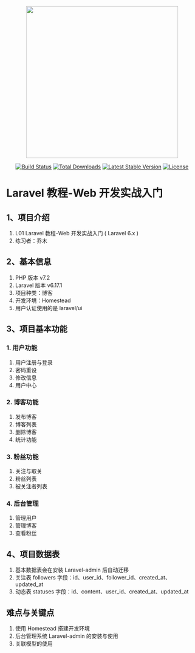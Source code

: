 <p align="center"><img src="https://res.cloudinary.com/dtfbvvkyp/image/upload/v1566331377/laravel-logolockup-cmyk-red.svg" width="400"></p>

<p align="center">
<a href="https://travis-ci.org/laravel/framework"><img src="https://travis-ci.org/laravel/framework.svg" alt="Build Status"></a>
<a href="https://packagist.org/packages/laravel/framework"><img src="https://poser.pugx.org/laravel/framework/d/total.svg" alt="Total Downloads"></a>
<a href="https://packagist.org/packages/laravel/framework"><img src="https://poser.pugx.org/laravel/framework/v/stable.svg" alt="Latest Stable Version"></a>
<a href="https://packagist.org/packages/laravel/framework"><img src="https://poser.pugx.org/laravel/framework/license.svg" alt="License"></a>
</p>

# Laravel 教程-Web 开发实战入门

## 1、项目介绍
1. L01 Laravel 教程-Web 开发实战入门 ( Laravel 6.x ) 
2. 练习者：乔木

## 2、基本信息
1. PHP 版本 v7.2
2. Laravel 版本 v6.17.1
3. 项目种类：博客
4. 开发环境：Homestead
5. 用户认证使用的是 laravel/ui

## 3、项目基本功能

### 1. 用户功能
1. 用户注册与登录
2. 密码重设
3. 修改信息
4. 用户中心

### 2. 博客功能
1. 发布博客
2. 博客列表
3. 删除博客
4. 统计功能

### 3. 粉丝功能
1. 关注与取关
2. 粉丝列表
3. 被关注者列表

### 4. 后台管理
1. 管理用户
2. 管理博客
3. 查看粉丝

## 4、项目数据表
1. 基本数据表会在安装 Laravel-admin 后自动迁移
2. 关注表 followers 字段：id、user_id、follower_id、created_at、updated_at
3. 动态表 statuses 字段：id、content、user_id、created_at、updated_at

## 难点与关键点
1. 使用 Homestead 搭建开发环境
2. 后台管理系统 Laravel-admin 的安装与使用
3. 关联模型的使用
